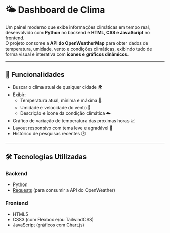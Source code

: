 # 🌤️ Dashboard de Clima

Um painel moderno que exibe informações climáticas em tempo real, desenvolvido com **Python** no backend e **HTML, CSS e JavaScript** no frontend.  
O projeto consome a **API do OpenWeatherMap** para obter dados de temperatura, umidade, vento e condições climáticas, exibindo tudo de forma visual e interativa com **ícones e gráficos dinâmicos**.

---

## 🚀 Funcionalidades

- Buscar o clima atual de qualquer cidade 🌍  
- Exibir:
  - Temperatura atual, mínima e máxima 🌡️  
  - Umidade e velocidade do vento 💨  
  - Descrição e ícone da condição climática ☁️  
- Gráfico de variação de temperatura das próximas horas 📈  
- Layout responsivo com tema leve e agradável 🎨  
- Histórico de pesquisas recentes 🕒  

---

## 🛠️ Tecnologias Utilizadas

### **Backend**
- [Python](https://www.python.org/)
- [Requests](https://docs.python-requests.org/en/master/) (para consumir a API do OpenWeather)

### **Frontend**
- HTML5  
- CSS3 (com Flexbox e/ou TailwindCSS)  
- JavaScript (gráficos com [Chart.js](https://www.chartjs.org/))